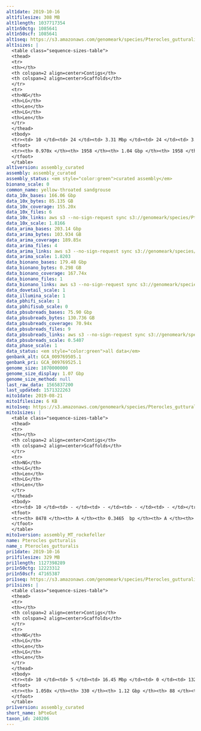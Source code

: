 ```yaml
---
alt1date: 2019-10-16
alt1filesize: 308 MB
alt1length: 1037717354
alt1n50ctg: 1085641
alt1n50scf: 1085641
alt1seq: https://s3.amazonaws.com/genomeark/species/Pterocles_gutturalis/bPteGut1/assembly_curated/bPteGut1.alt.cur.20191016.fasta.gz
alt1sizes: |
  <table class="sequence-sizes-table">
  <thead>
  <tr>
  <th></th>
  <th colspan=2 align=center>Contigs</th>
  <th colspan=2 align=center>Scaffolds</th>
  </tr>
  <tr>
  <th>NG</th>
  <th>LG</th>
  <th>Len</th>
  <th>LG</th>
  <th>Len</th>
  </tr>
  </thead>
  <tbody>
  <tr><td> 10 </td><td> 24 </td><td> 3.31 Mbp </td><td> 24 </td><td> 3.31 Mbp </td></tr>  <tr><td> 20 </td><td> 63 </td><td> 2.38 Mbp </td><td> 63 </td><td> 2.38 Mbp </td></tr>  <tr><td> 30 </td><td> 113 </td><td> 1.91 Mbp </td><td> 113 </td><td> 1.91 Mbp </td></tr>  <tr><td> 40 </td><td> 176 </td><td> 1.50 Mbp </td><td> 176 </td><td> 1.50 Mbp </td></tr>  <tr style="background-color:#cccccc;"><td> 50 </td><td> 261 </td><td> 1.09 Mbp </td><td> 261 </td><td> 1.09 Mbp </td></tr>  <tr><td> 60 </td><td> 374 </td><td> 0.83 Mbp </td><td> 374 </td><td> 0.83 Mbp </td></tr>  <tr><td> 70 </td><td> 523 </td><td> 0.62 Mbp </td><td> 523 </td><td> 0.62 Mbp </td></tr>  <tr><td> 80 </td><td> 731 </td><td> 0.42 Mbp </td><td> 731 </td><td> 0.42 Mbp </td></tr>  <tr><td> 90 </td><td> 1087 </td><td> 0.20 Mbp </td><td> 1087 </td><td> 0.20 Mbp </td></tr>  <tr><td> 100 </td><td> - </td><td> - </td><td> - </td><td> - </td></tr>  </tbody>
  <tfoot>
  <tr><th> 0.970x </th><th> 1958 </th><th> 1.04 Gbp </th><th> 1958 </th><th> 1.04 Gbp </th></tr>
  </tfoot>
  </table>
alt1version: assembly_curated
assembly: assembly_curated
assembly_status: <em style="color:green">curated assembly</em>
bionano_scale: 0
common_name: yellow-throated sandgrouse
data_10x_bases: 166.06 Gbp
data_10x_bytes: 85.135 GB
data_10x_coverage: 155.20x
data_10x_files: 6
data_10x_links: aws s3 --no-sign-request sync s3://genomeark/species/Pterocles_gutturalis/bPteGut1/genomic_data/10x/ .<br>
data_10x_scale: 1.8166
data_arima_bases: 203.14 Gbp
data_arima_bytes: 103.934 GB
data_arima_coverage: 189.85x
data_arima_files: 4
data_arima_links: aws s3 --no-sign-request sync s3://genomeark/species/Pterocles_gutturalis/bPteGut1/genomic_data/arima/ .<br>
data_arima_scale: 1.8203
data_bionano_bases: 179.48 Gbp
data_bionano_bytes: 0.298 GB
data_bionano_coverage: 167.74x
data_bionano_files: 1
data_bionano_links: aws s3 --no-sign-request sync s3://genomeark/species/Pterocles_gutturalis/bPteGut1/genomic_data/bionano/ .<br>
data_dovetail_scale: 1
data_illumina_scale: 1
data_pbhifi_scale: 1
data_pbhifisub_scale: 0
data_pbsubreads_bases: 75.90 Gbp
data_pbsubreads_bytes: 130.736 GB
data_pbsubreads_coverage: 70.94x
data_pbsubreads_files: 9
data_pbsubreads_links: aws s3 --no-sign-request sync s3://genomeark/species/Pterocles_gutturalis/bPteGut1/genomic_data/pacbio/ . --exclude "*ccs*bam*"<br>
data_pbsubreads_scale: 0.5407
data_phase_scale: 1
data_status: <em style="color:green">all data</em>
genbank_alt: GCA_009769505.1
genbank_pri: GCA_009769525.1
genome_size: 1070000000
genome_size_display: 1.07 Gbp
genome_size_method: null
last_raw_data: 1565837200
last_updated: 1571322263
mito1date: 2019-08-21
mito1filesize: 6 KB
mito1seq: https://s3.amazonaws.com/genomeark/species/Pterocles_gutturalis/bPteGut1/assembly_MT_rockefeller/bPteGut1.MT.20190821.fasta.gz
mito1sizes: |
  <table class="sequence-sizes-table">
  <thead>
  <tr>
  <th></th>
  <th colspan=2 align=center>Contigs</th>
  <th colspan=2 align=center>Scaffolds</th>
  </tr>
  <tr>
  <th>NG</th>
  <th>LG</th>
  <th>Len</th>
  <th>LG</th>
  <th>Len</th>
  </tr>
  </thead>
  <tbody>
  <tr><td> 10 </td><td> - </td><td> - </td><td> - </td><td> - </td></tr>  <tr><td> 20 </td><td> - </td><td> - </td><td> - </td><td> - </td></tr>  <tr><td> 30 </td><td> - </td><td> - </td><td> - </td><td> - </td></tr>  <tr><td> 40 </td><td> - </td><td> - </td><td> - </td><td> - </td></tr>  <tr style="background-color:#cccccc;"><td> 50 </td><td> - </td><td style="background-color:#ff8888;"> - </td><td> - </td><td style="background-color:#ff8888;"> - </td></tr>  <tr><td> 60 </td><td> - </td><td> - </td><td> - </td><td> - </td></tr>  <tr><td> 70 </td><td> - </td><td> - </td><td> - </td><td> - </td></tr>  <tr><td> 80 </td><td> - </td><td> - </td><td> - </td><td> - </td></tr>  <tr><td> 90 </td><td> - </td><td> - </td><td> - </td><td> - </td></tr>  <tr><td> 100 </td><td> - </td><td> - </td><td> - </td><td> - </td></tr>  </tbody>
  <tfoot>
  <tr><th> 8478 </th><th> A </th><th> 0.3465  bp </th><th> A </th><th> 0.3465  bp </th></tr>
  </tfoot>
  </table>
mito1version: assembly_MT_rockefeller
name: Pterocles gutturalis
name_: Pterocles_gutturalis
pri1date: 2019-10-16
pri1filesize: 329 MB
pri1length: 1127398289
pri1n50ctg: 12223312
pri1n50scf: 47165387
pri1seq: https://s3.amazonaws.com/genomeark/species/Pterocles_gutturalis/bPteGut1/assembly_curated/bPteGut1.pri.cur.20191016.fasta.gz
pri1sizes: |
  <table class="sequence-sizes-table">
  <thead>
  <tr>
  <th></th>
  <th colspan=2 align=center>Contigs</th>
  <th colspan=2 align=center>Scaffolds</th>
  </tr>
  <tr>
  <th>NG</th>
  <th>LG</th>
  <th>Len</th>
  <th>LG</th>
  <th>Len</th>
  </tr>
  </thead>
  <tbody>
  <tr><td> 10 </td><td> 5 </td><td> 16.45 Mbp </td><td> 0 </td><td> 132.92 Mbp </td></tr>  <tr><td> 20 </td><td> 12 </td><td> 15.57 Mbp </td><td> 1 </td><td> 126.34 Mbp </td></tr>  <tr><td> 30 </td><td> 19 </td><td> 15.11 Mbp </td><td> 2 </td><td> 83.78 Mbp </td></tr>  <tr><td> 40 </td><td> 26 </td><td> 14.43 Mbp </td><td> 4 </td><td> 56.69 Mbp </td></tr>  <tr style="background-color:#cccccc;"><td> 50 </td><td> 34 </td><td style="background-color:#88ff88;"> 12.22 Mbp </td><td> 6 </td><td style="background-color:#88ff88;"> 47.17 Mbp </td></tr>  <tr><td> 60 </td><td> 44 </td><td> 9.69 Mbp </td><td> 8 </td><td> 43.24 Mbp </td></tr>  <tr><td> 70 </td><td> 56 </td><td> 7.67 Mbp </td><td> 11 </td><td> 34.03 Mbp </td></tr>  <tr><td> 80 </td><td> 72 </td><td> 5.66 Mbp </td><td> 15 </td><td> 23.71 Mbp </td></tr>  <tr><td> 90 </td><td> 96 </td><td> 3.50 Mbp </td><td> 20 </td><td> 18.96 Mbp </td></tr>  <tr><td> 100 </td><td> 146 </td><td> 1.22 Mbp </td><td> 26 </td><td> 12.13 Mbp </td></tr>  </tbody>
  <tfoot>
  <tr><th> 1.050x </th><th> 330 </th><th> 1.12 Gbp </th><th> 88 </th><th> 1.13 Gbp </th></tr>
  </tfoot>
  </table>
pri1version: assembly_curated
short_name: bPteGut
taxon_id: 240206
---
```

